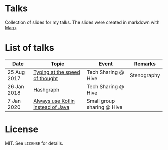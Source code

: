 # Talks

Collection of slides for my talks.
The slides were created in markdown with [Marp](https://marp.app). 

# List of talks
| Date | Topic | Event | Remarks |
| --- | --- | --- | --- |
| 25 Aug 2017 | [Typing at the speed of thought](typing-at-speed-of-thought/README.pdf) |Tech Sharing @ Hive | Stenography |
| 26 Jan 2018 | [Hashgraph](hashgraph/README.pdf) |Tech Sharing @ Hive | |
| 7 Jan 2020 | [Always use Kotlin instead of Java](kotlin/README.md) |Small group sharing @ Hive | |

# License

MIT. See `LICENSE` for details.
